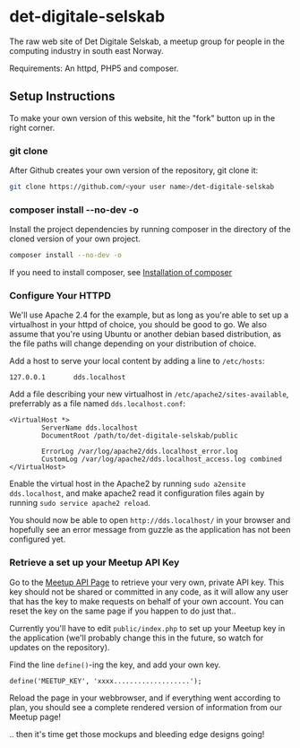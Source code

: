 det-digitale-selskab
====================

The raw web site of Det Digitale Selskab, a meetup group for people in the
computing industry in south east Norway.

Requirements: An httpd, PHP5 and composer.

## Setup Instructions

To make your own version of this website, hit the "fork" button up in the 
right corner.

### git clone

After Github creates your own version of the repository, git clone it:

```bash
git clone https://github.com/<your user name>/det-digitale-selskab
```
    
### composer install --no-dev -o

Install the project dependencies by running composer in the directory of the
cloned version of your own project.

```bash
composer install --no-dev -o
```

If you need to install composer, see [Installation of composer](https://getcomposer.org/doc/00-intro.md#installation-nix)

### Configure Your HTTPD

We'll use Apache 2.4 for the example, but as long as you're able to set up a 
virtualhost in your httpd of choice, you should be good to go. We also assume
that you're using Ubuntu or another debian based distribution, as the file
paths will change depending on your distribution of choice.

Add a host to serve your local content by adding a line to `/etc/hosts`:

```
127.0.0.1       dds.localhost
```

Add a file describing your new virtualhost in `/etc/apache2/sites-available`,
preferrably as a file named `dds.localhost.conf`:

```
<VirtualHost *>
        ServerName dds.localhost
        DocumentRoot /path/to/det-digitale-selskab/public

        ErrorLog /var/log/apache2/dds.localhost_error.log
        CustomLog /var/log/apache2/dds.localhost_access.log combined
</VirtualHost>
```

Enable the virtual host in the Apache2 by running `sudo a2ensite dds.localhost`,
and make apache2 read it configuration files again by running `sudo service apache2 reload`.

You should now be able to open `http://dds.localhost/` in your browser and 
hopefully see an error message from guzzle as the application has not been
configured yet.

### Retrieve a set up your Meetup API Key

Go to the [Meetup API Page](https://secure.meetup.com/meetup_api/key/) to retrieve
your very own, private API key. This key should not be shared or committed in any
code, as it will allow any user that has the key to make requests on behalf
of your own account. You can reset the key on the same page if you happen to do
just that..

Currently you'll have to edit `public/index.php` to set up your Meetup key in the
application (we'll probably change this in the future, so watch for updates on
the repository).

Find the line `define()`-ing the key, and add your own key.

```
define('MEETUP_KEY', 'xxxx...................');
```

Reload the page in your webbrowser, and if everything went according to plan,
you should see a complete rendered version of information from our Meetup page!

.. then it's time get those mockups and bleeding edge designs going!


